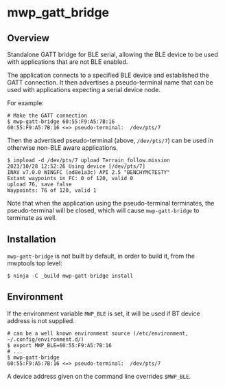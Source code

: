 # mwp_gatt_bridge

## Overview

Standalone GATT bridge for BLE serial, allowing the BLE device to be used with applications that are not BLE enabled.

The application connects to a specified BLE device and established the GATT connection. It then advertises a pseudo-terminal name that can be used with applications expecting a serial device node.

For example:

```
# Make the GATT connection
$ mwp-gatt-bridge 60:55:F9:A5:7B:16
60:55:F9:A5:7B:16 <=> pseudo-terminal:  /dev/pts/7
```

Then the advertised pseudo-terminal (above, `/dev/pts/7`) can be used in otherwise non-BLE aware applications.

``` shell
$ impload -d /dev/pts/7 upload Terrain_follow.mission
2023/10/28 12:52:26 Using device [/dev/pts/7]
INAV v7.0.0 WINGFC (ad8e1a3c) API 2.5 "BENCHYMCTESTY"
Extant waypoints in FC: 0 of 120, valid 0
upload 76, save false
Waypoints: 76 of 120, valid 1
```

Note that when the application using the pseudo-terminal terminates, the  pseudo-terminal will be closed, which will cause `mwp-gatt-bridge` to terminate as well.

## Installation

`mwp-gatt-bridge` is not built by default, in order to build it, from the mwptools top level:

`$ ninja -C _build mwp-gatt-bridge install`

## Environment

If the environment variable `MWP_BLE` is set, it will be used if BT device address is not supplied.

``` shell
# can be a well known environment source (/etc/environment, ~/.config/environment.d/)
$ export MWP_BLE=60:55:F9:A5:7B:16
# ...
$ mwp-gatt-bridge
60:55:F9:A5:7B:16 <=> pseudo-terminal:  /dev/pts/7
```
A device address given on the command line overrides `$MWP_BLE`.
